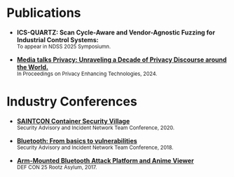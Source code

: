 # Publications

- **ICS-QUARTZ: Scan Cycle-Aware and Vendor-Agnostic Fuzzing for Industrial Control Systems:** <br>
<sup>To appear in NDSS 2025 Symposiumn.</sup>

- **[Media talks Privacy: Unraveling a Decade of Privacy Discourse around the World.](https://petsymposium.org/popets/2024/popets-2024-0109.pdf)** <br>
<sup>In Proceedings on Privacy Enhancing Technologies, 2024.</sup>
<!-- <sup>Shujaat Mirza, Corban Villa, Christina Pöpper.</sup> -->

<!-- # Research

- **[CodexLeaks Privacy Leaks:](https://www.usenix.org/system/files/usenixsecurity23-niu.pdf)** Conducted experiments with [StarCoder](https://drive.google.com/file/d/1cN-b9GnWtHzQRoE7M7gAEyivY0kl4BYs/view) to evaluate the privacy implications of GitHub Copilot and other code generation models. <br>
<sup>In Proceedings of the 32nd USENIX Security Symposium, 2023.</sup> -->

# Industry Conferences

- **[SAINTCON Container Security Village](https://github.com/corbanvilla/saintcon-container-village)** <br>
<sup>Security Advisory and Incident Network Team Conference, 2020.</sup>

- **[Bluetooth: From basics to vulnerabilities](https://www.youtube.com/watch?v=fAKizRuEQOw)** <br>
<sup>Security Advisory and Incident Network Team Conference, 2018.</sup>

- **[Arm-Mounted Bluetooth Attack Platform and Anime Viewer](https://www.youtube.com/watch?v=4o9nKWI0lXM)** <br>
<sup>DEF CON 25 Rootz Asylum, 2017.</sup>
